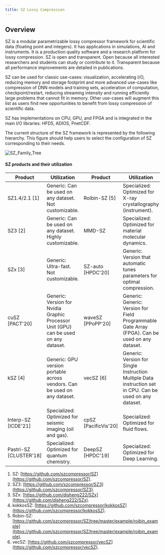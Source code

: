 ```yaml
---
title: SZ Lossy Compression
---
```


## Overview

SZ is a modular parametrizable lossy compressor framework for scientific data (floating point and integers). It has applications in simulations, AI and instruments. It is a production quality software and a research platform for lossy compression. SZ is open and transparent. Open because all interested researchers and students can study or contribute to it. Transparent because all performance improvements are detailed in publications.

SZ can be used for classic use-cases: visualization, accelerating I/O, reducing memory and storage footprint and more advanced use-cases like compression of DNN models and training sets, acceleration of computation, checkpoint/restart, reducing streaming intensity and running efficiently large problems that cannot fit in memory. Other use-cases will augment this list as users find new opportunities to benefit from lossy compression of scientific data.

SZ has implementations on CPU, GPU, and FPGA and is integrated in the main I/O libraries: HFD5, ADIOS, PnetCDF.

The current structure of the SZ framework is represented by the following hierarchy. This figure should help users to select the configuration of SZ corresponding to their needs.

![SZ_Family_Tree](https://user-images.githubusercontent.com/5705572/121612979-6653fd80-ca10-11eb-8c2d-e79a307c5f06.jpg)


#### SZ products and their utilization

| **Product**           | **Utilization**                                                                          | **Product**         | **Utilization**                                                                                               |
|-------------------|--------------------------------------------------------------------------------------|-----------------|-----------------------------------------------------------------------------------------------------------|
| SZ1.4/2.1 [1]  | Generic: Can be used on any dataset. Not customizable.                               | Roibin-SZ [5] | Specialized: Optimized for X-ray crystallography (instrument).                                             |
| SZ3 [2]         | Generic: Can be used on any dataset. Highly customizable.                            | MMD-SZ     | Specialized: Optimized for material molecular dynamics.                                                    |
| SZx [3]        | Generic: Ultra-fast. Not customizable.                                               | SZ-auto [HPDC'20] | Generic: Version that automatic tunes parameters for optimal compression.                                 |
| cuSZ [PACT'20]      | Generic: Version for Nvidia Graphic Processor Unit (GPU) can be used on any dataset. | waveSZ [PPoPP'20]    | Generic: Generic: Version for Field Programmable Gate Array (FPGA). Can be used on any dataset.           |
| kSZ [4]        | Generic: GPU version portable across vendors. Can be used on any dataset.            | vecSZ [6]    | Generic: Version for Single Instruction Multiple Data instruction set in CPU. Can be used on any dataset. |
| Interp-SZ [ICDE'21] | Specialized: Optimized for seismic imaging (oil and gas).                            | cpSZ [PacificVis'20]     | Specialized: Optimized for fluid flows.                                                                   |
| Pastri-SZ [CLUSTER'18] | Specialized: Optimized for quantum chemistry.                                        | DeepSZ [HPDC'19]  | Specialized: Optimized for Deep Learning.                                                                 |

1. SZ: [https://github.com/szcompressor/SZ](https://github.com/szcompressor/SZ).
2. SZ3: [https://github.com/szcompressor/SZ3](https://github.com/szcompressor/SZ3).
3. SZx: [https://github.com/disheng222/SZx](https://github.com/disheng222/SZx).
4. kokkosSZ: [https://github.com/szcompressor/kokkosSZ](https://github.com/szcompressor/kokkosSZ).
5. Robin-SZ: [https://github.com/szcompressor/SZ/tree/master/example/roibin_example](https://github.com/szcompressor/SZ/tree/master/example/roibin_example).
6. vecSZ: [https://github.com/szcompressor/vecSZ](https://github.com/szcompressor/vecSZ).
